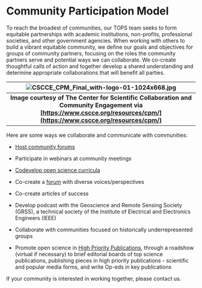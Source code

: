 # Community Participation Model 
To reach the broadest of communities, our TOPS team seeks to form equitable partnerships with academic institutions, non-profits, professional societies, and other government agencies. When working with others to build a vibrant equitable community, we define our goals and objectives for groups of community partners, focusing on the roles the community partners serve and potential ways we can collaborate. We co-create thoughtful calls of action and together develop a shared understanding and determine appropriate collaborations that will benefit all parties. 

| ![CSCCE_CPM_Final_with-logo-01-1024x668.jpg](./CSCCE_CPM_Final_with-logo-01-1024x668.jpg) |
|:--:|
| <b>Image courtesy of The Center for Scientific Collaboration and Community Engagement via [https://www.cscce.org/resources/cpm/](https://www.cscce.org/resources/cpm/)</b>|

Here are some ways we collaborate and communicate with communities:

 - [Host community forums](https://github.com/nasa/Transform-to-Open-Science/tree/main/docs/Area1_Engagement/Community_Forums)

 - Participate in webinars at community meetings

 - [Codevelop open science curricula](../Area2_Capacity_Sharing/opencore/opencore.md)

 - Co-create a [forum](https://github.com/nasa/Transform-to-Open-Science/discussions) with diverse voices/perspectives

 - Co-create articles of success

 - Develop podcast with the Geoscience and Remote Sensing Society (GRSS), a technical society of the Institute of Electrical and Electronics Engineers (IEEE)

 - Collaborate with communities focused on historically underrepresented groups

 - Promote open science in [High Priority Publications](https://github.com/nasa/Transform-to-Open-Science/blob/main/docs/Area1_Engagement/tops_publications.md), through a roadshow (virtual if necessary) to brief editorial boards of top science publications, publishing pieces in high priority publications - scientific and popular media forms, and write Op-eds in key publications

If your community is interested in working together, please contact us.
